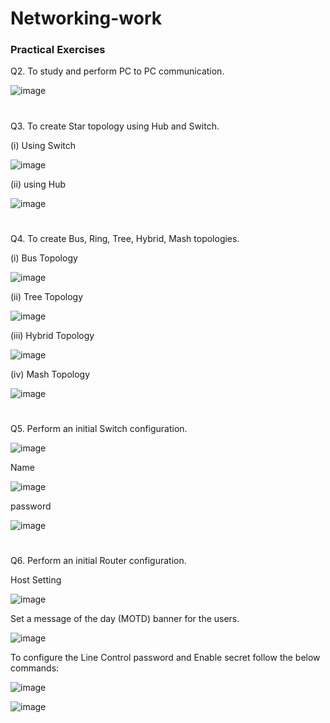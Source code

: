 # Networking-work

### Practical Exercises

Q2. To study and perform PC to PC communication.

![image](https://github.com/Amrendra2004/Networking-work/assets/118886890/ea4daec5-e5d9-4d30-9f29-be6fd8ab71ab)
# 
Q3. To create Star topology using Hub and Switch.

(i) Using Switch

![image](https://github.com/Amrendra2004/Networking-work/assets/118886890/7669825c-4e28-40e6-a3e4-532cc59fe825)

(ii) using Hub

![image](https://github.com/Amrendra2004/Networking-work/assets/118886890/263bcea8-3a36-435d-8ea7-72cf22f08617)
#
Q4. To create Bus, Ring, Tree, Hybrid, Mash topologies.

(i) Bus Topology

![image](https://github.com/Amrendra2004/Networking-work/assets/118886890/9f69e3bf-59bd-481c-b550-b5ccd72e3502)

(ii) Tree Topology

![image](https://github.com/Amrendra2004/Networking-work/assets/118886890/0340c020-1a7e-4138-99d2-7ffbc17bc465)

(iii) Hybrid Topology

![image](https://github.com/Amrendra2004/Networking-work/assets/118886890/ab4ee0ec-0c33-42d9-94e0-e14219d039da)

(iv) Mash Topology

![image](https://github.com/Amrendra2004/Networking-work/assets/118886890/b01adfe4-9fb1-4291-ba17-000156f23e81)
#
Q5. Perform an initial Switch configuration.

![image](https://github.com/Amrendra2004/Networking-work/assets/118886890/4623e08c-7a8b-48ca-b249-25949ddf4fab)

Name

![image](https://github.com/Amrendra2004/Networking-work/assets/118886890/1c2c1786-2638-4bb4-91a6-17d9f35c99a2)

password

![image](https://github.com/Amrendra2004/Networking-work/assets/118886890/7d123ecd-82c3-4550-826d-5061eb0219a8)
#
Q6. Perform an initial Router configuration.

Host Setting

![image](https://github.com/Amrendra2004/Networking-work/assets/118886890/39f14e4c-0258-4fbb-848c-4b6c4ebaf8b9)

Set a message of the day (MOTD) banner for the users.

![image](https://github.com/Amrendra2004/Networking-work/assets/118886890/f59059d8-1671-47b2-98bf-307f6ee09968)

To configure the Line Control password and Enable secret follow the below commands:

![image](https://github.com/Amrendra2004/Networking-work/assets/118886890/6ec4d702-57bd-45eb-9243-935ff5bb8a96)

![image](https://github.com/Amrendra2004/Networking-work/assets/118886890/dc3de62d-d4c7-4b31-b1a8-af680f995622)











